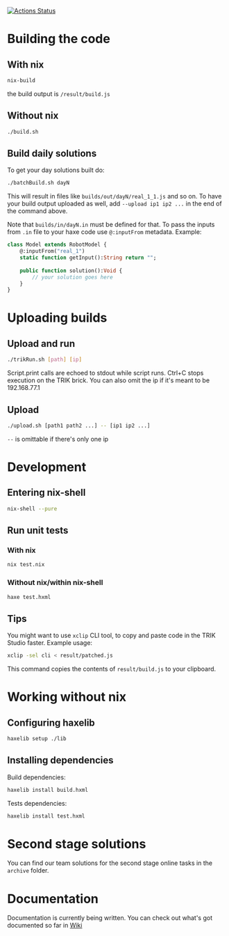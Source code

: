 [![Actions Status](https://github.com/run4w4y/nti_irs/workflows/CI/badge.svg)](https://github.com/run4w4y/nti_irs/actions)

# Building the code
## With nix
```bash
nix-build
```
the build output is `/result/build.js`

## Without nix
```bash
./build.sh
```

## Build daily solutions
To get your day solutions built do:
```bash
./batchBuild.sh dayN
```
This will result in files like `builds/out/dayN/real_1_1.js` and so on.
To have your build output uploaded as well, add `--upload ip1 ip2 ...` in the end of the command above.

Note that `builds/in/dayN.in` must be defined for that. To pass the inputs from `.in` file to your haxe code use `@:inputFrom` metadata. Example:
```haxe
class Model extends RobotModel {
    @:inputFrom("real_1")
    static function getInput():String return "";
    
    public function solution():Void {
        // your solution goes here
    }
}
```

# Uploading builds
## Upload and run
```bash
./trikRun.sh [path] [ip]
```
Script.print calls are echoed to stdout while script runs. Ctrl+C stops execution on the TRIK brick.
You can also omit the ip if it's meant to be 192.168.77.1

## Upload
```bash
./upload.sh [path1 path2 ...] -- [ip1 ip2 ...]
```
`--` is omittable if there's only one ip

# Development
## Entering nix-shell
```bash
nix-shell --pure
```

## Run unit tests
### With nix
```bash
nix test.nix
```
### Without nix/within nix-shell
```bash
haxe test.hxml
```

## Tips
You might want to use `xclip` CLI tool, to copy and paste code in the TRIK Studio faster. Example usage:
```bash
xclip -sel cli < result/patched.js
```
This command copies the contents of `result/build.js` to your clipboard.

# Working without nix
## Configuring haxelib
```bash
haxelib setup ./lib
```

## Installing dependencies
Build dependencies:
```bash
haxelib install build.hxml
```
Tests dependencies:
```bash
haxelib install test.hxml
```

# Second stage solutions
You can find our team solutions for the second stage online tasks in the `archive` folder. 

# Documentation
Documentation is currently being written. You can check out what's got documented so far in [Wiki](https://github.com/run4w4y/nti_irs/wiki)
